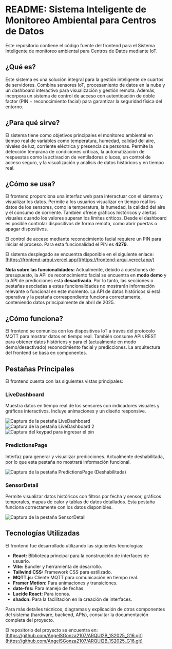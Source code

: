 # README: Sistema Inteligente de Monitoreo Ambiental para Centros de Datos

Este repositorio contiene el código fuente del frontend para el Sistema Inteligente de monitoreo ambiental para Centros de Datos mediante IoT.

## ¿Qué es?

Este sistema es una solución integral para la gestión inteligente de cuartos de servidores. Combina sensores IoT, procesamiento de datos en la nube y un dashboard interactivo para visualización y gestión remota. Además, incorpora un sistema de control de acceso con autenticación de doble factor (PIN + reconocimiento facial) para garantizar la seguridad física del entorno.

## ¿Para qué sirve?

El sistema tiene como objetivos principales el monitoreo ambiental en tiempo real de variables como temperatura, humedad, calidad del aire, niveles de luz, corriente eléctrica y presencia de personas. Permite la detección temprana de condiciones críticas, la automatización de respuestas como la activación de ventiladores o luces, un control de acceso seguro, y la visualización y análisis de datos históricos y en tiempo real.

## ¿Cómo se usa?

El frontend proporciona una interfaz web para interactuar con el sistema y visualizar los datos. Permite a los usuarios visualizar en tiempo real los datos de los sensores, como la temperatura, la humedad, la calidad del aire y el consumo de corriente. También ofrece gráficos históricos y alertas visuales cuando los valores superan los límites críticos. Desde el dashboard es posible controlar dispositivos de forma remota, como abrir puertas o apagar dispositivos.

El control de acceso mediante reconocimiento facial requiere un PIN para iniciar el proceso. Para esta funcionalidad el PIN es **4279**.

El sistema desplegado se encuentra disponible en el siguiente enlace: [https://frontend-arqui.vercel.app/](https://frontend-arqui.vercel.app/)

**Nota sobre las funcionalidades:** Actualmente, debido a cuestiones de presupuesto, la API de reconocimiento facial se encuentra en **modo demo** y la API de predicciones está **desactivada**. Por lo tanto, las secciones o pestañas asociadas a estas funcionalidades no mostrarán información relevante o funcional en este momento. La API de datos históricos sí está operativa y la pestaña correspondiente funciona correctamente, conteniendo datos principalmente de abril de 2025.

## ¿Cómo funciona?

El frontend se comunica con los dispositivos IoT a través del protocolo MQTT para mostrar datos en tiempo real. También consume APIs REST para obtener datos históricos y para el (actualmente en modo demo/desactivado) reconocimiento facial y predicciones. La arquitectura del frontend se basa en componentes.

## Pestañas Principales

El frontend cuenta con las siguientes vistas principales:

### LiveDashboard

Muestra datos en tiempo real de los sensores con indicadores visuales y gráficos interactivos. Incluye animaciones y un diseño responsive.

![Captura de la pestaña LiveDashboard](./images/live-dashboard.jpg)
![Captura de la pestaña LiveDashboard 2](./images/live-dashboard-2.jpg)
![Captura del keypad para ingresar el pin](./images/pin.jpg)


### PredictionsPage

Interfaz para generar y visualizar predicciones. Actualmente deshabilitada, por lo que esta pestaña no mostrará información funcional.

![Captura de la pestaña PredictionsPage (Deshabilitada)](./images/predicciones.png)

### SensorDetail

Permite visualizar datos históricos con filtros por fecha y sensor, gráficos temporales, mapas de calor y tablas de datos detallados. Esta pestaña funciona correctamente con los datos disponibles.

![Captura de la pestaña SensorDetail](./images/historicos.png)

## Tecnologías Utilizadas

El frontend fue desarrollado utilizando las siguientes tecnologías:

* **React:** Biblioteca principal para la construcción de interfaces de usuario.
* **Vite:** Bundler y herramienta de desarrollo.
* **Tailwind CSS:** Framework CSS para estilizado.
* **MQTT.js:** Cliente MQTT para comunicación en tiempo real.
* **Framer Motion:** Para animaciones y transiciones.
* **date-fns:** Para manejo de fechas.
* **Lucide React:** Para iconos.
* **shadcn:** Para la facilitación en la creación de interfaces.

Para más detalles técnicos, diagramas y explicación de otros componentes del sistema (hardware, backend, APIs), consultar la documentación completa del proyecto.

El repositorio del proyecto se encuentra en: [https://github.com/AngelSGonza2107/ARQUI2B_1S2025_G16.git](https://github.com/AngelSGonza2107/ARQUI2B_1S2025_G16.git)